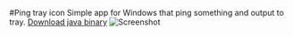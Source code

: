 #Ping tray icon
Simple app for Windows that ping something and output to tray.
[Download java binary](https://github.com/uaBArt/PingJa/blob/master/PingJa.jar)
![Screenshot](https://github.com/uaBArt/PingJa/blob/master/Screenshot.png)